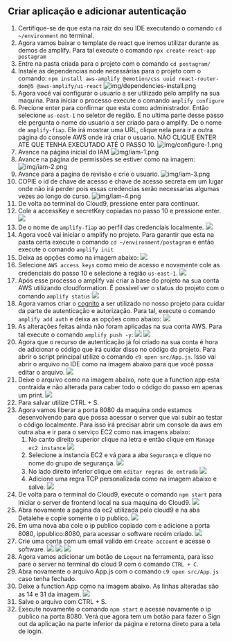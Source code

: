 ## Criar aplicação e adicionar autenticação

1. Certifique-se de que esta na raiz do seu IDE executando o comando `cd ~/environment` no terminal.
2. Agora vamos baixar o template de react que iremos utilizar durante as demos de amplify. Para tal execute o comando `npx create-react-app postagram`
3. Entre na pasta criada para o projeto com o comando `cd postagram/`
4. Instale as dependencias node necessárias para o projeto com o comando: `npm install aws-amplify @emotion/css uuid react-router-dom@5 @aws-amplify/ui-react`
   ![img/dependencies-install.png](img/dependencies-install.png)
5. Agora você vai configurar o usuario a ser utilizado pelo amplify na sua maquina. Para iniciar o processo execute o comando `amplify configure`
6. Precione enter para confirmar que esta como administrador. Então selecione `us-east-1` no seletor de região. E no ultima parte desse passo ele pergunta o nome do usuario a ser criado para o amplify. De o nome de `amplify-fiap`. Ele irá mostrar uma URL, clique nela para ir a outra página do console AWS onde irá criar o usuario. NÃO CLIQUE ENTER ATÉ QUE TENHA EXECUTADO ATÉ O PASSO 10.
![img/configure-1.png](img/configure-1.png)
7. Avance na página inicial do IAM
   ![img/iam-1.png](img/iam-1.png)
8. Avance na página de permissões se estiver como na imagem:
![img/iam-2.png](img/iam-2.png)
9. Avance para a pagina de revisão e crie o usuario.
    ![img/iam-3.png](img/iam-3.png)
10. COPIE o id de chave de acesso e chave de acesso secreta em um lugar onde não irá perder pois essas credencias serão necessarias algumas vezes ao longo do curso.
    ![img/iam-4.png](img/iam-4.png)
11. De volta ao terminal do Cloud9, pressione enter para continuar.
12. Cole a accessKey e secretKey copiadas no passo 10 e pressione enter.
    ![](img/configure-2.png)
13. De o nome de `amplify-fiap` ao perfil das credenciais localmente.
    ![](img/configure-3.png)
14. Agora você vai iniciar o amplify no projeto. Para garantir que esta na pasta certa execute o comando `cd ~/environment/postagram` e então execute o comando `amplify init`
15. Deixa as opções como na imagem abaixo:
    ![](img/init-1.png)
16. Selecione `AWS access keys` como meio de acesso e novamente cole as credenciais do passo 10 e selecione a região `us-east-1`.
    ![](img/init-2.png)
17. Após esse processo o amplify vai criar a base do projeto na sua conta AWS utilizando cloudformation. É possivel ver o status do projeto com o comando `amplify status`
    ![](img/status-1.png)
18. Agora vamos criar o [cognito](https://docs.aws.amazon.com/pt_br/cognito/latest/developerguide/what-is-amazon-cognito.html) a ser utilizado no nosso projeto para cuidar da parte de autenticação e autorização. Para tal, execute o comando `amplify add auth` e deixa as opções como abaixo:
    ![](img/auth-1.png)
19. As alterações feitas ainda não foram aplicadas na sua conta AWS. Para tal execute o comando `amplify push -y`:
    ![](img/auth-2.png)
    ![](img/auth-3.png)
20. Agora que o recurso de autenticação já foi criado na sua conta é hora de adicionar o código que irá cuidar disso no código do projeto. Para abrir o script principal utilize o comando `c9 open src/App.js`. Isso vai abrir o arquivo no IDE como na imagem abaixo para que você possa editar o arquivo.
![](img/auth-4.png)
21. Deixe o arquivo como na imagem abaixo, note que a function app esta contraida e não alterada para caber todo o código do passo em apenas um print.
    ![](img/auth-5.png)
22. Para salvar utilize CTRL + S. 
23. Agora vamos liberar a porta 8080 da maquina onde estamos desenvolvendo para que possa acessar o server que vai subir ao testar o código localmente. Para isso irá precisar abrir um console da aws em outra aba e ir para o serviço EC2 como nas imagens abaixo:
    1.  No canto direito superior clique na letra e então clique em `Manage ec2 instance`
    ![](img/manage-ec2-1.png)
    2. Selecione a instancia EC2 e vá para a aba `Segurança` e clique no nome do grupo de segurança.
    ![](img/manage-ec2-2.png)
    3. No lado direito inferior clique em `editar regras de entrada`
    ![](img/manage-ec2-3.png)
    4. Adicione uma regra TCP personalizada como na imagem abaixo e salve.
    ![](img/manage-ec2-4.png)
24. De volta para o terminal do Cloud9, execute o comando `npm start` para iniciar o server de frontend local na sua maquina do Cloud9.
    ![](img/auth-6.png)
25. Abra novamente a pagina da ec2 utilizada pelo cloud9 e na aba Detalehe e copie somente o ip publico.
    ![](img/auth-7.png)
26. Em uma nova aba cole o ip publico copiado com e adicione a porta 8080, ippublico:8080, para acessar o software recém criado.
    ![](img/use-1.png)
27. Crie uma conta com um email valido em `Create account` e acesse o software.
    ![](img/use-2.png)
    ![](img/use-3.png)
    ![](img/use-4.png)
28. Agora vamos adicionar um botão de `Logout` na ferramenta, para isso pare o server no terminal do cloud 9 com o comando `CTRL + C`.
29. Abra novamente o arquivo App.js com o comando `c9 open src/App.js` caso tenha fechado.
30. Deixe a function App como na imagem abaixo. As linhas alteradas são as 14 e 31 da imagem.
    ![](img/out-1.png)
31. Salve o arquivo com CTRL + S.
32. Execute novamente o comando `npm start` e acesse novamente o ip publico na porta 8080. Verá que agora tem um botão para fazer o Sign out da aplicação na parte inferior da página e retorna direto para a tela de login.
    